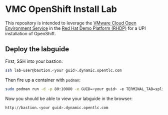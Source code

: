 # VMC OpenShift Install Lab
This repository is intended to leverage the [VMware Cloud Open Environment Service](https://demo.redhat.com/catalog?search=vmware&category=Open_Environments&item=babylon-catalog-prod%2Fvmc.sandbox.prod) in the [Red Hat Demo Platform (RHDP)](https://demo.redhat.com) for a UPI installation of OpenShift.

## Deploy the labguide
First, SSH into your bastion:
```bash
ssh lab-user@bastion.<your guid>.dynamic.opentlc.com
```

Then fire up a container with `podman`:
```bash
sudo podman run -d -p 80:10080 -e GUID=<your guid> -e TERMINAL_TAB=split quay.io/akrohg/vmc-openshift-install-dashboard
```

Now you should be able to view your labguide in the browser:
```bash
http://bastion.<your guid>.dynamic.opentlc.com
```